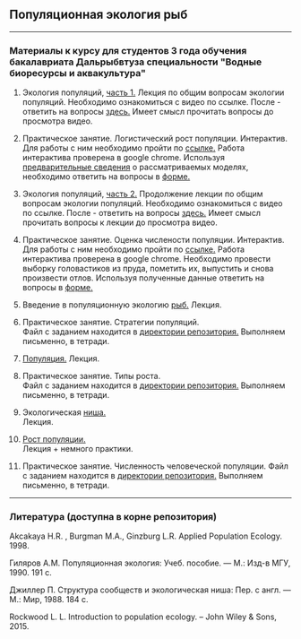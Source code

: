 ## Популяционная экология рыб
------------------------------------------------------------------------------------------------------------------------
### Материалы к курсу для студентов 3 года обучения бакалавриата Дальрыбвтуза специальности "Водные биоресурсы и аквакультура"

1. Экология популяций, [часть 1.](https://www.youtube.com/watch?v=n6dafDk0AsU)
Лекция по общим вопросам экологии популяций. Необходимо ознакомиться с видео по ссылке. После - ответить на вопросы [здесь.](https://forms.gle/duJzx9EjnZVVoEh27)
Имеет смысл прочитать вопросы до просмотра видео.

2. Практическое занятие. Логистический рост популяции. Интерактив. Для работы с ним необходимо пройти по [ссылке.](https://virtualbiologylab.org/NetWebHTML_FilesJan2016/LogisticGrowthModel.html) Работа интерактива проверена в google chrome. Используя [предварительные сведения](https://github.com/Sturcoal/FishPopEcol/blob/main/%D0%9A%D0%B0%D1%80%D1%82%D0%BE%D1%87%D0%BA%D0%B0%20%D0%BA%20%D0%B7%D0%B0%D0%B4%D0%B0%D0%BD%D0%B8%D1%8E%20%D0%BD%D0%B0%20%D0%BC%D0%BE%D0%B4%D0%B5%D0%BB%D0%B8%20%D1%80%D0%BE%D1%81%D1%82%D0%B0%20%D0%BF%D0%BE%D0%BF%D1%83%D0%BB%D1%8F%D1%86%D0%B8%D0%B8.pdf) о рассматриваемых моделях, необходимо ответить на вопросы в [форме.](https://forms.gle/UhSZcQVn222TfJJD7) 

3. Экология популяций, [часть 2.](https://www.youtube.com/watch?v=zFNB1y9_mOc)
Продолжение лекции по общим вопросам экологии популяций. Необходимо ознакомиться с видео по ссылке. После - ответить на вопросы [здесь.](https://forms.gle/MEhP99ZZrZi9KpWa9)
Имеет смысл прочитать вопросы к лекции до просмотра видео.

4. Практическое занятие. Оценка числености популяции. Интерактив. Для работы с ним необходимо пройти по [ссылке.](https://virtualbiologylab.org/NetWebHTML_FilesJan2016/PopulationEstimationModel.html) Работа интерактива проверена в google chrome. Необходимо провести выборку головастиков из пруда, пометить их, выпустить и снова произвести отлов. Используя полученные данные ответить на вопросы в [форме.](https://forms.gle/yYFVRkEvVaHPLccX6)

5. Введение в популяционную экологию [рыб.](https://github.com/Sturcoal/FishPopEcol/blob/main/%D0%92%D0%B2%D0%B5%D0%B4%D0%B5%D0%BD%D0%B8%D0%B5%20%D0%9F%D0%AD%D0%A0%202022.pdf) Лекция.

6. Практическое занятие. Стратегии популяций.  
Файл c заданием находится в [директории репозитория.](https://github.com/Sturcoal/FishPopEcol/blob/main/%D0%9F%D1%80%D0%B0%D0%BA%D1%82%D0%B8%D0%BA%D0%B0%201.pdf) Выполняем письменно, в тетради.

7. [Популяция.](https://github.com/Sturcoal/FishPopEcol/blob/main/%D0%9F%D0%BE%D0%BF%D1%83%D0%BB%D1%8F%D1%86%D0%B8%D1%8F%20%D0%9F%D0%AD%D0%A0%202022.pdf) Лекция.

8.  Практическое занятие. Типы роста.   
Файл c заданием находится в [директории репозитория.](https://github.com/Sturcoal/FishPopEcol/blob/main/%D0%94%D0%BE%D0%BF%20%D0%B7%D0%B0%D0%B4%D0%B0%D0%BD%D0%B8%D1%8F%201.pdf) Выполняем письменно, в тетради.

9.  Экологическая [ниша.](https://github.com/Sturcoal/FishPopEcol/blob/main/%D0%9D%D0%B8%D1%88%D0%B0%20%D0%9F%D0%AD%D0%A0%202022.pdf)  
Лекция.

10. [Рост популяции.](https://github.com/Sturcoal/FishPopEcol/blob/main/%D0%A0%D0%BE%D1%81%D1%82%20%D0%BF%D0%BE%D0%BF%D1%83%D0%BB%D1%8F%D1%86%D0%B8%D0%B8%20%D0%9F%D0%AD%D0%A0.pdf)   
Лекция + немного практики.

11. Практическое занятие. Численность человеческой популяции. Файл c заданием находится в [директории репозитория.](https://github.com/Sturcoal/FishPopEcol/blob/main/%D0%94%D0%BE%D0%BF%20%D0%B7%D0%B0%D0%B4%D0%B0%D0%BD%D0%B8%D1%8F%202%20%D1%87%D0%B8%D1%81%D0%BB%D0%B5%D0%BD%D0%BD%D0%BE%D1%81%D1%82%D1%8C%20%D1%87%D0%B5%D0%BB%D0%BE%D0%B2%D0%B5%D1%87%D0%B5%D1%81%D0%BA%D0%BE%D0%B9%20%D0%BF%D0%BE%D0%BF%D1%83%D0%BB%D1%8F%D1%86%D0%B8%D0%B8.pdf) Выполняем письменно, в тетради.


------------------------------------------------------------------------------------------------------------------------
### Литература (доступна в корне репозитория)
Akcakaya H.R. , Burgman M.A., Ginzburg L.R. Applied Population Ecology. 1998.

Гиляров А.М. Популяционная экология: Учеб. пособие. — М.: Изд-в МГУ, 1990. 191 с.

Джиллер П. Структура сообществ и экологическая ниша: Пер. с англ. — М.: Мир, 1988. 184 с.

Rockwood L. L. Introduction to population ecology. – John Wiley & Sons, 2015.




